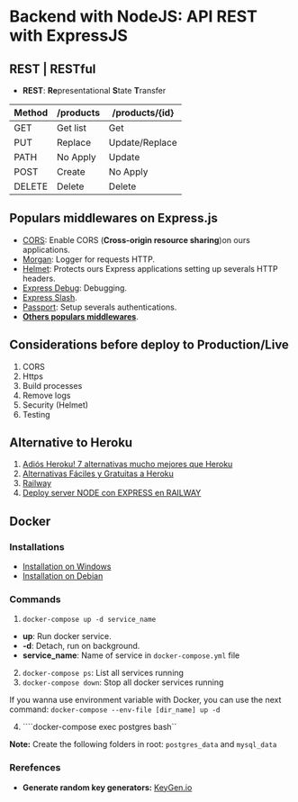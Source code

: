 # Backend with NodeJS: API REST with ExpressJS
## REST | RESTful
- **REST**: **Re**presentational **S**tate **T**ransfer

|**Method**|**/products**|**/products/{id}**
|------|------|------------|
|GET|Get list|Get|
|PUT|Replace|Update/Replace|
|PATH|No Apply|Update|
|POST|Create|No Apply|
|DELETE|Delete|Delete|

## Populars middlewares on Express.js
- [CORS](http://expressjs.com/en/resources/middleware/cors.html): Enable CORS (**Cross-origin resource sharing**)on ours applications.
- [Morgan](http://expressjs.com/en/resources/middleware/morgan.html): Logger for requests HTTP.
- [Helmet](https://github.com/helmetjs/helmet): Protects ours Express applications setting up severals HTTP headers.
- [Express Debug](https://github.com/devoidfury/express-debug): Debugging.
- [Express Slash](https://github.com/ericf/express-slash).
- [Passport](https://github.com/jaredhanson/passport): Setup severals authentications.
- [**Others populars middlewares**](http://expressjs.com/en/resources/middleware.html).

## Considerations before deploy to **Production/Live**
1. CORS
2. Https
3. Build processes
4. Remove logs
5. Security (Helmet)
6. Testing

## Alternative to Heroku
1. [Adiós Heroku! 7 alternativas mucho mejores que Heroku](https://www.youtube.com/watch?v=q--_5p15HnU)
2. [Alternativas Fáciles y Gratuitas a Heroku](https://www.youtube.com/watch?v=BqLVnocxxF0)
3. [Railway](https://railway.app/)
3. [Deploy server NODE con EXPRESS en RAILWAY](https://www.youtube.com/watch?v=ewoIdVjakns)

## Docker
### Installations
- [Installation on Windows](https://docs.docker.com/desktop/install/windows-install/)
- [Installation on Debian](https://docs.docker.com/engine/install/debian/)

### Commands
1. ```docker-compose up -d service_name```
  - **up**: Run docker service.
  - **-d**: Detach, run on background.
  - **service_name**: Name of service in ```docker-compose.yml``` file
2. ```docker-compose ps```: List all services running
3. ```docker-compose down```: Stop all docker services running

If you wanna use environment variable with Docker, you can use the next command:
```docker-compose --env-file [dir_name] up -d```

4. ````docker-compose exec postgres bash``

**Note:** Create the following folders in root: ```postgres_data``` and ```mysql_data```

### Rerefences
- **Generate random key generators:** [KeyGen.io](https://keygen.io/)